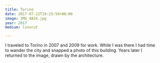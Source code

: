 ```yaml
---
title: Torino
date: 2017-07-22T19:23:59+00:00
image: IMG_4824.jpg
year: 2017
medium: linocut

---
```


I traveled to Torino in 2007 and 2009 for work. While I was there I had time to
wander the city and snapped a photo of this building. Years later I returned to
the image, drawn by the architecture.